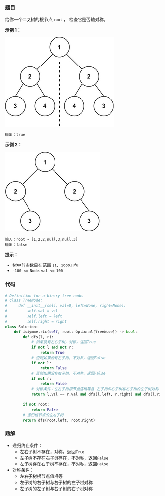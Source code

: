 ### 题目

给你一个二叉树的根节点 `root` ， 检查它是否轴对称。

**示例 1：**

![img](./images/101-1.png)

```输入：root = [1,2,2,3,4,4,3]
输出：true
```

**示例 2：**

![img2](./images/101-2.png)

```
输入：root = [1,2,2,null,3,null,3]
输出：false
``` 

**提示：**

- 树中节点数目在范围 `[1, 1000]` 内
- `-100 <= Node.val <= 100`

### 代码

```python
# Definition for a binary tree node.
# class TreeNode:
#     def __init__(self, val=0, left=None, right=None):
#         self.val = val
#         self.left = left
#         self.right = right
class Solution:
    def isSymmetric(self, root: Optional[TreeNode]) -> bool:
        def dfs(l, r):
            # 如果没有左右子树，对称，返回True
            if not l and not r:
                return True
            # 否则如果没有左子树，不对称，返回False
            if not l:
                return False
            # 否则如果没有右子树，不对称，返回False
            if not r:
                return False
            # 对称条件：左右子树根节点值相等且 左子树的右子树与右子树的左子树对称 且 左子树的左子树与右子树的右子树对称
            return l.val == r.val and dfs(l.left, r.right) and dfs(l.right, r.left)

        if not root:
            return False
        # 递归根节点的左右子树
        return dfs(root.left, root.right)
```

### 题解

- 递归终止条件：
    - 左右子树不存在，对称，返回`True`
    - 左子树不存在右子树存在，不对称，返回`False`
    - 左子树存在右子树不存在，不对称，返回`False`
- 对称条件：
    - 左右子树根节点值相等
    - 左子树的右子树与右子树的左子树对称
    - 左子树的左子树与右子树的右子树对称